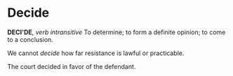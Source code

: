 # Decide

**DECI'DE**, _verb intransitive_ To determine; to form a definite opinion; to come to a conclusion.

We cannot _decide_ how far resistance is lawful or practicable.

The court decided in favor of the defendant.